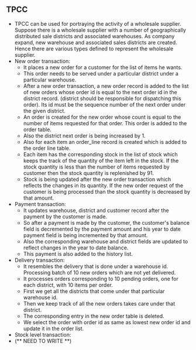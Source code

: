 ## TPCC
- TPCC can be used for portraying the activity of a wholesale supplier.
Suppose there is a wholesale supplier with a number of geographically distributed sale districts and associated warehouses. As company expand, new warehouse and associated sales districts are created. Hence there are various types defined to represent the wholesale supplier. 
- New order transaction:
  - It places a new order for a customer for the list of items he wants.
  - This order needs to be served under a particular district under a particular warehouse.
  - After a new order transaction, a new order record is added to the list of new orders whose order id is equal to the 
    next order id in the district record. (district should be responsible for dispatching this order). Its id must be the 
    sequence number of the next order under the given district. 
  - An order is created for the new order whose count is equal to the number of items requested for that order. This order is 
    added to the order table.
  - Also the district next order is being increased by 1.
  - Also for each item an order_line record is created which is added to the order line table.
  - Each item has the corresponding stock in the list of stock which keeps the track of the quantity of the item left in the       stock. If the stock quantity is less than the number of items requested by customer then the stock quantity is replenished     by 91. 
  - Stock is being updated after the new order transaction which reflects the changes in its quantity. If the new order
    request of the customer is being processed than the stock quantity is decreased by that amount.
- Payment transaction:
  - It updates warehouse, district and customer record after the payment by the customer is made.
  - So after a payment is made by the customer, the customer's balance field is decremented by the payment amount and 
    his year to date payment field is being incremented by that amount.
  - Also the corresponding warehouse and district fields are updated to reflect changes in the year to date balance. 
  - This payment is also added to the history list.
- Delivery transaction:
  - It resembles the delivery that is done under a warehouse id. Processing batch of 10 new orders which are not 
    yet delivered.
  - It processes orders corresponding to 10 pending orders, one for each district, with 10 items per order.
  - First we get all the districts that come under that particular warehouse id. 
  - Then we keep track of all the new orders takes care under that district. 
  - The corresponding entry in the new order table is deleted.
  - We select the order with order id as same as lowest new order id and update it in the order list.
- Stock level transaction:
 - (** NEED TO WRITE **)
